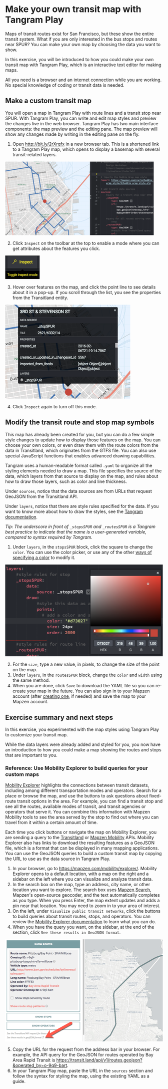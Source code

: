 # Make your own transit map with Tangram Play

Maps of transit routes exist for San Francisco, but these show the entire transit system. What if you are only interested in the bus stops and routes near SPUR? You can make your own map by choosing the data you want to show.

In this exercise, you will be introduced to how you could make your own transit map with Tangram Play, which is an interactive text editor for making maps.

All you need is a browser and an internet connection while you are working. No special knowledge of coding or transit data is needed.

## Make a custom transit map

You will open a map in Tangram Play with route lines and a transit stop near SPUR. With Tangram Play, you can write and edit map styles and preview the changes live in the web browser. Tangram Play has two main interface components: the map preview and the editing pane. The map preview will show any changes made by writing in the editing pane on the fly.

1. Open http://bit.ly/2rXrqfx in a new browser tab. This is a shortened link to a Tangram Play map, which opens to display a basemap with several transit-related layers.

  ![Transit map in Tangram Play](images/overview-map.png)

2. Click `Inspect` on the toolbar at the top to enable a mode where you can get attributes about the features you click.

  ![Inspect mode in Tangram Play](images/mobility-explorer-tangram-play-inspect.png)

3. Hover over features on the map, and click the point line to see details about it in a pop-up. If you scroll through the list, you see the properties from the Transitland entity.

  ![Inspect mode in Tangram Play](images/inspect-stop.png)

4. Click `Inspect` again to turn off this mode.

## Modify the transit route and stop map symbols

This map has already been created for you, but you can do a few simple style changes to update how to display those features on the map. You can choose your own colors, or even draw them with the route colors from the data in Transitland, which originates from the GTFS file. You can also use special JavaScript functions that enables advanced drawing capabilities.

Tangram uses a human-readable format called `.yaml` to organize all the styling elements needed to draw a map. This file specifies the source of the data, which layers from that source to display on the map, and rules about how to draw those layers, such as color and line thickness.

Under `sources`, notice that the data sources are from URLs that request GeoJSON from the Transitland API.

Under `layers`, notice that there are style rules specified for the data. If you want to know more about how to draw the styles, see the [Tangram documentation](https://mapzen.com/documentation/tangram/draw/).

_Tip: The underscore in front of `_stopsSPUR` and `_routesSPUR` is a Tangram best practice to indicate that the name is a user-generated variable, compared to syntax required by Tangram._

1. Under `layers`, in the `stopsSPUR` block, click the square to change the `color`. You can use the color picker, or use any of the other [ways of specifying a color](https://mapzen.com/documentation/tangram/draw/#color) to modify it.

  ![Color picker in Tangram Play](images/stops-color-picker.png)

2. For the `size`, type a new value, in pixels, to change the size of the point on the map.
3. Under `layers`, in the `routesSPUR` block, change the `color` and `width` using the same method.
4. When you are done, click `Save` to download the YAML file so you can re-create your map in the future. You can also sign in to your Mapzen account (after [creating one](https://mapzen.com/documentation/overview/), if needed) and save the map to your Mapzen account.

## Exercise summary and next steps

In this exercise, you experimented with the map styles using Tangram Play to customize your transit map.

While the data layers were already added and styled for you, you now have an introduction to how you could make a map showing the routes and stops that are important to you.

### Reference: Use Mobility Explorer to build queries for your custom maps

[Mobility Explorer](https://mapzen.com/mobility/explorer) highlights the connections between transit datasets, including among different transportation modes and operators. Search for a place or browse the map, and use the buttons to ask questions about fixed-route transit options in the area. For example, you can find a transit stop and see all the routes, available modes of transit, and transit agencies or operators that serve it. You can combine this information with Mapzen Mobility tools to see the area served by the stop to find out where you can travel from it within a certain amount of time.

Each time you click buttons or navigate the map on Mobility Explorer, you are sending a query to the [Transitland](https://transit.land/documentation/datastore/api-endpoints.html) or [Mapzen Mobility](https://mapzen.com/documentation/mobility/) APIs. Mobility Explorer also has links to download the resulting features as a GeoJSON file, which is a format that can be displayed in many mapping applications. You can use the GeoJSON queries to build a custom transit map by copying the URL to use as the data source in Tangram Play.

1. In your browser, go to https://mapzen.com/mobility/explorer/. Mobility Explorer opens to a default location, with a map on the right and a sidebar on the left where you can visualize and analyze transit data.
2. In the search box on the map, type an address, city name, or other location you want to explore. The search box uses [Mapzen Search](https://mapzen.com/products/search/), Mapzen's open-source geocoder, and the text automatically completes as you type. When you press Enter, the map extent updates and adds a pin near that location. You may need to zoom in to your area of interest.
3. On the left, under `Visualize public transit networks`, click the buttons to build queries about transit routes, stops, and operators. You can review the [Mobility Explorer documentation](https://mapzen.com/documentation/mobility/explorer/explore-transit/) to learn what you can do.
4. When you have the query you want, on the sidebar, at the end of the section, click `See these results in GeoJSON format`.

  ![GeoJSON API request link](images/mobility-explorer-geojson-link.png)

5. Copy the URL for the request from the address bar in your browser. For example, the API query for the GeoJSON for routes operated by Bay Area Rapid Transit is https://transit.land/api/v1/routes.geojson?&operated_by=o-9q9-bart.
6. In your Tangram Play map, paste the URL in the `sources` section and follow the syntax for styling the map, using the existing YAML as a guide.
